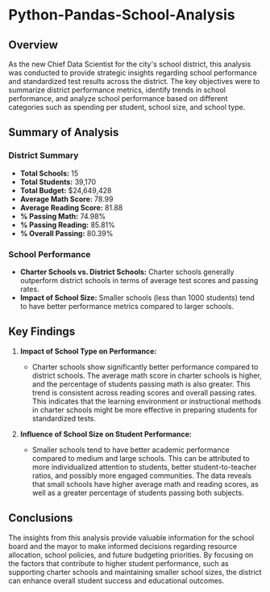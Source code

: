 # Python-Pandas-School-Analysis

## Overview

As the new Chief Data Scientist for the city's school district, this analysis was conducted to provide strategic insights regarding school performance and standardized test results across the district. The key objectives were to summarize district performance metrics, identify trends in school performance, and analyze school performance based on different categories such as spending per student, school size, and school type.

## Summary of Analysis

### District Summary
- **Total Schools:** 15
- **Total Students:** 39,170
- **Total Budget:** $24,649,428
- **Average Math Score:** 78.99
- **Average Reading Score:** 81.88
- **% Passing Math:** 74.98%
- **% Passing Reading:** 85.81%
- **% Overall Passing:** 80.39%

### School Performance
- **Charter Schools vs. District Schools:** Charter schools generally outperform district schools in terms of average test scores and passing rates.
- **Impact of School Size:** Smaller schools (less than 1000 students) tend to have better performance metrics compared to larger schools.

## Key Findings

1. **Impact of School Type on Performance:**
   - Charter schools show significantly better performance compared to district schools. The average math score in charter schools is higher, and the percentage of students passing math is also greater. This trend is consistent across reading scores and overall passing rates. This indicates that the learning environment or instructional methods in charter schools might be more effective in preparing students for standardized tests.

2. **Influence of School Size on Student Performance:**
   - Smaller schools tend to have better academic performance compared to medium and large schools. This can be attributed to more individualized attention to students, better student-to-teacher ratios, and possibly more engaged communities. The data reveals that small schools have higher average math and reading scores, as well as a greater percentage of students passing both subjects.

## Conclusions

The insights from this analysis provide valuable information for the school board and the mayor to make informed decisions regarding resource allocation, school policies, and future budgeting priorities. By focusing on the factors that contribute to higher student performance, such as supporting charter schools and maintaining smaller school sizes, the district can enhance overall student success and educational outcomes.
